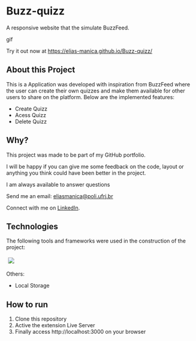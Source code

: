 # Buzz-quizz

A responsive website that the simulate BuzzFeed.

gif

Try it out now at https://elias-manica.github.io/Buzz-quizz/

## About this Project

This is a Application was developed with inspiration from BuzzFeed where the user can create their own quizzes and make them available for other users to share on the platform. Below are the implemented features:

- Create Quizz
- Acess Quizz
- Delete Quizz

## Why?

This project was made to be part of my GitHub portfolio.

I will be happy if you can give me some feedback on the code, layout or anything you think could have been better in the project.

I am always available to answer questions

Send me an email: eliasmanica@poli.ufrj.br

Connect with me on [LinkedIn](https://www.linkedin.com/in/eliasmanica/).

## Technologies
The following tools and frameworks were used in the construction of the project:<br>
<p>
  <img style='margin: 5px;' src='https://img.shields.io/badge/axios%20-%2320232a.svg?&style=for-the-badge&color=informational'>
</p>
Others:<br>

- Local Storage

## How to run

1. Clone this repository
2. Active the extension Live Server
3. Finally access http://localhost:3000 on your browser
